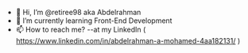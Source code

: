 - 👋 Hi, I’m @retiree98 aka Abdelrahman
- 🌱 I’m currently learning Front-End Development
- 📫 How to reach me? --at my LinkedIn ( https://www.linkedin.com/in/abdelrahman-a-mohamed-4aa182131/ )

<!---
retiree98/retiree98 is a ✨ special ✨ repository because its `README.md` (this file) appears on your GitHub profile.
You can click the Preview link to take a look at your changes.
--->
